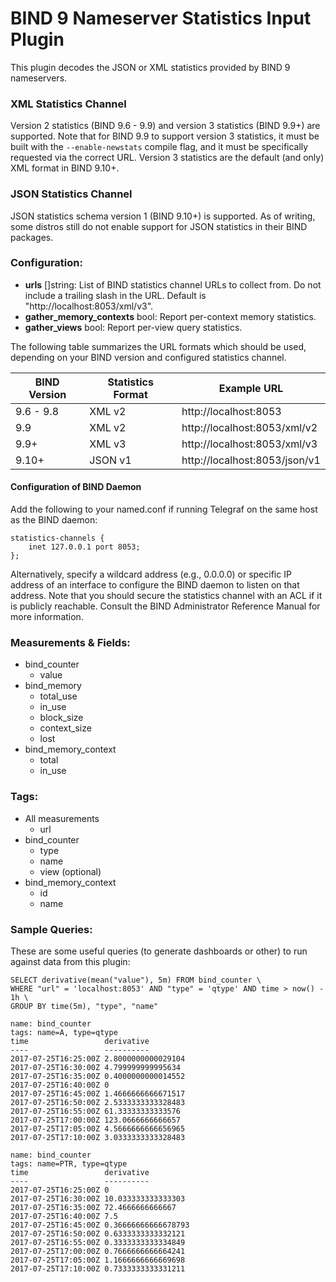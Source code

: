 # BIND 9 Nameserver Statistics Input Plugin

This plugin decodes the JSON or XML statistics provided by BIND 9 nameservers.

### XML Statistics Channel

Version 2 statistics (BIND 9.6 - 9.9) and version 3 statistics (BIND 9.9+) are supported. Note that
for BIND 9.9 to support version 3 statistics, it must be built with the `--enable-newstats` compile
flag, and it must be specifically requested via the correct URL. Version 3 statistics are the
default (and only) XML format in BIND 9.10+.

### JSON Statistics Channel

JSON statistics schema version 1 (BIND 9.10+) is supported. As of writing, some distros still do
not enable support for JSON statistics in their BIND packages.

### Configuration:

- **urls** []string: List of BIND statistics channel URLs to collect from. Do not include a
  trailing slash in the URL. Default is "http://localhost:8053/xml/v3".
- **gather_memory_contexts** bool: Report per-context memory statistics.
- **gather_views** bool: Report per-view query statistics.

The following table summarizes the URL formats which should be used, depending on your BIND
version and configured statistics channel.

| BIND Version | Statistics Format | Example URL                   |
| ------------ | ----------------- | ----------------------------- |
| 9.6 - 9.8    | XML v2            | http://localhost:8053         |
| 9.9          | XML v2            | http://localhost:8053/xml/v2  |
| 9.9+         | XML v3            | http://localhost:8053/xml/v3  |
| 9.10+        | JSON v1           | http://localhost:8053/json/v1 |

#### Configuration of BIND Daemon

Add the following to your named.conf if running Telegraf on the same host as the BIND daemon:
```
statistics-channels {
    inet 127.0.0.1 port 8053;
};
```

Alternatively, specify a wildcard address (e.g., 0.0.0.0) or specific IP address of an interface to
configure the BIND daemon to listen on that address. Note that you should secure the statistics
channel with an ACL if it is publicly reachable. Consult the BIND Administrator Reference Manual
for more information.

### Measurements & Fields:

- bind_counter
  - value
- bind_memory
  - total_use
  - in_use
  - block_size
  - context_size
  - lost
- bind_memory_context
  - total
  - in_use

### Tags:

- All measurements
  - url
- bind_counter
  - type
  - name
  - view (optional)
- bind_memory_context
  - id
  - name

### Sample Queries:

These are some useful queries (to generate dashboards or other) to run against data from this
plugin:

```
SELECT derivative(mean("value"), 5m) FROM bind_counter \
WHERE "url" = 'localhost:8053' AND "type" = 'qtype' AND time > now() - 1h \
GROUP BY time(5m), "type", "name"
```

```
name: bind_counter
tags: name=A, type=qtype
time                 derivative
----                 ----------
2017-07-25T16:25:00Z 2.8000000000029104
2017-07-25T16:30:00Z 4.799999999995634
2017-07-25T16:35:00Z 0.4000000000014552
2017-07-25T16:40:00Z 0
2017-07-25T16:45:00Z 1.4666666666671517
2017-07-25T16:50:00Z 2.5333333333328483
2017-07-25T16:55:00Z 61.33333333333576
2017-07-25T17:00:00Z 123.0666666666657
2017-07-25T17:05:00Z 4.5666666666656965
2017-07-25T17:10:00Z 3.0333333333328483

name: bind_counter
tags: name=PTR, type=qtype
time                 derivative
----                 ----------
2017-07-25T16:25:00Z 0
2017-07-25T16:30:00Z 10.033333333333303
2017-07-25T16:35:00Z 72.4666666666667
2017-07-25T16:40:00Z 7.5
2017-07-25T16:45:00Z 0.36666666666678793
2017-07-25T16:50:00Z 0.6333333333332121
2017-07-25T16:55:00Z 0.3333333333334849
2017-07-25T17:00:00Z 0.7666666666664241
2017-07-25T17:05:00Z 1.1666666666669698
2017-07-25T17:10:00Z 0.7333333333331211
```
